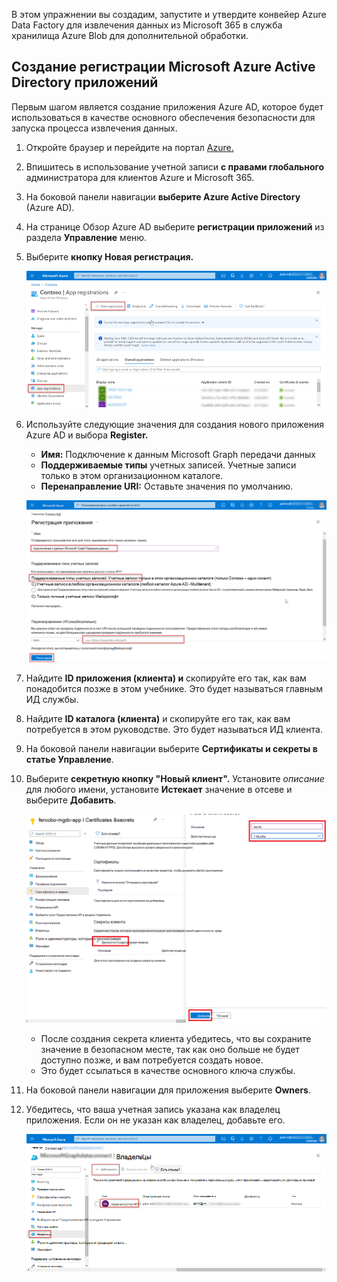 <!-- markdownlint-disable MD002 MD041 -->

В этом упражнении вы создадим, запустите и утвердите конвейер Azure Data Factory для извлечения данных из Microsoft 365 в служба хранилища Azure Blob для дополнительной обработки.

## <a name="create-a-microsoft-azure-active-directory-application-registration"></a>Создание регистрации Microsoft Azure Active Directory приложений

Первым шагом является создание приложения Azure AD, которое будет использоваться в качестве основного обеспечения безопасности для запуска процесса извлечения данных.

1. Откройте браузер и перейдите на портал [Azure.](https://portal.azure.com/)

1. Впишитесь в использование учетной записи **с правами глобального** администратора для клиентов Azure и Microsoft 365.

1. На боковой панели навигации **выберите Azure Active Directory** (Azure AD).

1. На странице Обзор Azure AD выберите **регистрации приложений** из раздела **Управление** меню.

1. Выберите **кнопку Новая регистрация.**

    ![Снимок экрана, на котором показаны регистрации приложений в Azure Active Directory службе на портале Azure.](images/data-connect-azure-aad-app-reg.png)

1. Используйте следующие значения для создания нового приложения Azure AD и выбора **Register.**

   - **Имя:** Подключение к данным Microsoft Graph передачи данных
   - **Поддерживаемые типы** учетных записей. Учетные записи только в этом организационном каталоге.
   - **Перенаправление URI:** Оставьте значения по умолчанию.

    ![Снимок экрана, на котором показаны действия по регистрации нового приложения на портале Azure.](images/data-connect-aad-redirect-uri.png)

1. Найдите **ID приложения (клиента) и** скопируйте его так, как вам понадобится позже в этом учебнике. Это будет называться главным ИД службы.

1. Найдите **ID каталога (клиента)** и скопируйте его так, как вам потребуется в этом руководстве. Это будет называться ИД клиента.

1. На боковой панели навигации выберите **Сертификаты и секреты в** **статье Управление**.

1. Выберите **секретную кнопку "Новый клиент".** Установите *описание* для любого имени, установите **Истекает** значение в отсеве и выберите **Добавить**.

    ![Снимок экрана, показывающий процесс создания нового секрета клиента на портале Azure.](images/data-connect-aad-certs-secrets.png)

    - После создания секрета клиента убедитесь,  что вы сохраните значение в безопасном месте, так как оно больше не будет доступно позже, и вам потребуется создать новое.
    - Это будет ссылаться в качестве основного ключа службы.

1. На боковой панели навигации для приложения выберите **Owners**.

1. Убедитесь, что ваша учетная запись указана как владелец приложения. Если он не указан как владелец, добавьте его.

    ![Снимок экрана, на котором пользователь проверяет, установлен ли его учетная запись в качестве владельца для регистрации приложений на портале Azure.](images/data-connect-aad-app-owners.png)
